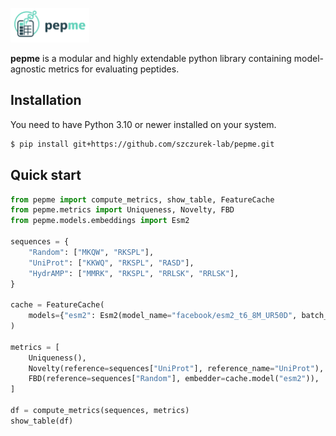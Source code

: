 <p align="left">
    <img src="docs/_static/logo_title.svg" alt="pepme logo" width="25%">
</p>

**pepme** is a modular and highly extendable python library containing model-agnostic metrics for evaluating peptides.

## Installation

You need to have Python 3.10 or newer installed on your system.

```bash
$ pip install git+https://github.com/szczurek-lab/pepme.git
```

## Quick start

```python
from pepme import compute_metrics, show_table, FeatureCache
from pepme.metrics import Uniqueness, Novelty, FBD
from pepme.models.embeddings import Esm2

sequences = {
    "Random": ["MKQW", "RKSPL"],
    "UniProt": ["KKWQ", "RKSPL", "RASD"],
    "HydrAMP": ["MMRK", "RKSPL", "RRLSK", "RRLSK"],
}

cache = FeatureCache(
    models={"esm2": Esm2(model_name="facebook/esm2_t6_8M_UR50D", batch_size=256, device="cpu")}
)

metrics = [
    Uniqueness(),
    Novelty(reference=sequences["UniProt"], reference_name="UniProt"),
    FBD(reference=sequences["Random"], embedder=cache.model("esm2")),
]

df = compute_metrics(sequences, metrics)
show_table(df)
```
